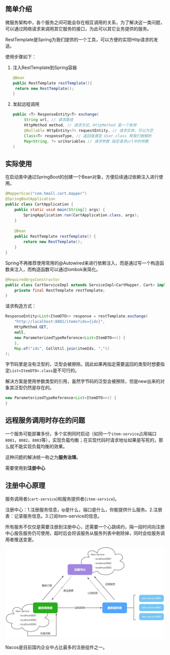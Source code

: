 ## 简单介绍

微服务架构中，各个服务之间可能会存在相互调用的关系，为了解决这一类问题，可以通过网络请求来调用其它服务的接口，为此可以其它业务提供的服务。

RestTemplate是Spring为我们提供的一个工具，可以方便的实现Http请求的发送。

使用步骤如下：

1. 注入RestTemplate到Spring容器

   ```java
   @Bean
   public RestTemplate restTemplate(){
   	return new RestTemplate();
   }
   ```

2. 发起远程调用

   ```java
   public <T> ResponseEntity<T> exchange(
   		String url, // 请求路径
   		HttpMethod method, // 请求方式，HttpMethod 是一个枚举
   		@Nullable HttpEntity<?> requestEntity, // 请求实体，可以为空
   		Class<T> responseType, // 返回值类型 User.class 帮我们做解析
   		Map<String, ?> uriVariables // 请求参数 指定请求url中的参数
   )
   ```

   

## 实际使用

在启动类中通过SpringBoot的创建一个Bean对象，方便后续通过依赖注入进行使用。

```Java
@MapperScan("com.hmall.cart.mapper")
@SpringBootApplication
public class CartApplication {
    public static void main(String[] args) {
        SpringApplication.run(CartApplication.class, args);
    }

    @Bean
    public RestTemplate restTemplate() {
        return new RestTemplate();
    }
}
```

Spring不再推荐使用常用的@Autowired来进行依赖注入，而是通过写一个构造函数来注入，而构造函数可以通过lombok来简化。

```java
@RequiredArgsConstructor
public class CartServiceImpl extends ServiceImpl<CartMapper, Cart> implements ICartService {
    private final RestTemplate restTemplate;
}
```



请求构造方式：

```java
ResponseEntity<List<ItemDTO>> response = restTemplate.exchange(
    "http://localhost:8081/items?ids={ids}",
    HttpMethod.GET,
    null,
    new ParameterizedTypeReference<List<ItemDTO>>() {
    },
    Map.of("ids", CollUtil.join(itemIds, ","))
);
```

字节码里是没有泛型的，泛型会被擦除。因此如果再指定需要返回的类型时想要指定`List<ItemDTO>.class`是不可行的。

解决方案是使用参数类型的引用，虽然字节码的泛型会被擦除，但是new出来的对象其泛型仍然是存在的。

```java
new ParameterizedTypeReference<List<ItemDTO>>() {
}
```



## 远程服务调用时存在的问题

一个服务可能部署多份，多个实例同时启动（如同一个`item-service`占用端口`8081`，`8082`，`8083`等），实现负载均衡；在实现代码时请求地址如果是写死的，那么就不能实现负载均衡的效果。

这种问题的解决统一称之为**服务治理**。

需要使用到**注册中心**



## 注册中心原理

服务调用者(`cart-service`)和服务提供者(`item-service`)。

注册中心：1.注册服务信息，ip是什么，端口是什么，你能提供什么服务。2.注册表：记录服务信息。3.订阅item-service的信息。

所有服务不仅仅是需要注册到注册中心，还需要一个心跳续约，隔一段时间向注册中心报告服务仍可使用，超时后会将该服务从服务列表中剔除掉，同时会给服务调用者推送变更。

![download_image](imgs/download_image.jpeg)



Nacos是目前国内企业中占比最多的注册组件之一。